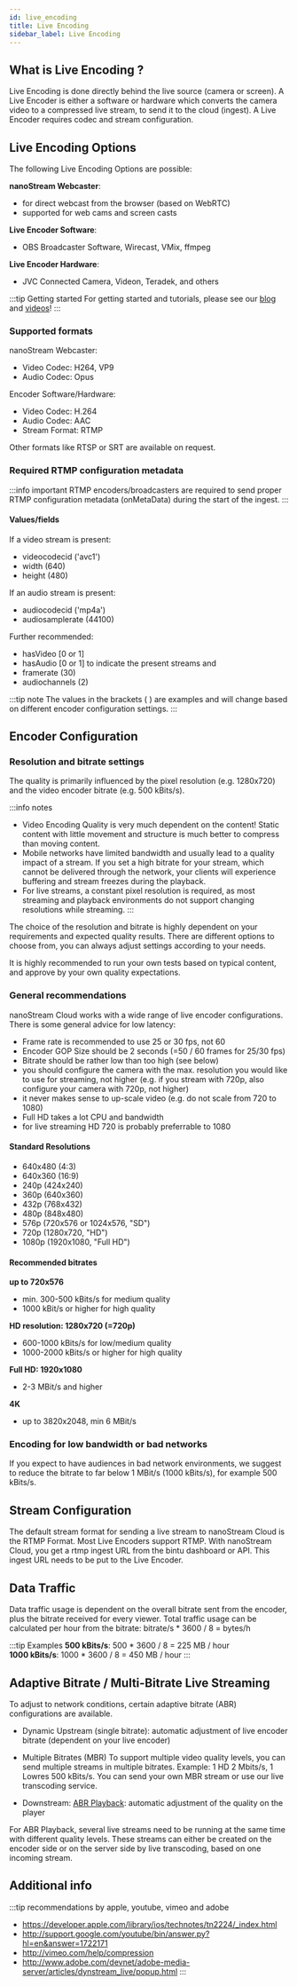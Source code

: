 ```yaml
---
id: live_encoding
title: Live Encoding
sidebar_label: Live Encoding
---
```


## What is Live Encoding ?

Live Encoding is done directly behind the live source (camera or screen).
A Live Encoder is either a software or hardware which converts the 
camera video to a compressed live stream, to send it to the cloud (ingest).
A Live Encoder requires codec and stream configuration. 

## Live Encoding Options

The following Live Encoding Options are possible:

**nanoStream Webcaster**:

-  for direct webcast from the browser (based on WebRTC)
-  supported for web cams and screen casts

**Live Encoder Software**:

- OBS Broadcaster Software, Wirecast, VMix, ffmpeg

**Live Encoder Hardware**:

- JVC Connected Camera, Videon, Teradek, and others


:::tip Getting started
For getting started and tutorials, please see our [blog](https://www.nanocosmos.de/blog/2020/01/how-to-use-obs-as-a-live-encoder-for-your-nanostream/) and [videos](https://www.nanocosmos.de/blog/videos)!
:::

### Supported formats

nanoStream Webcaster: 

- Video Codec: H264, VP9
- Audio Codec: Opus

Encoder Software/Hardware:

- Video Codec: H.264
- Audio Codec: AAC
- Stream Format: RTMP

Other formats like RTSP or SRT are available on request.

### Required RTMP configuration metadata

:::info important
RTMP encoders/broadcasters are required to send proper RTMP configuration metadata (onMetaData) during the start of the ingest. 
:::

#### Values/fields

If a video stream is present:

- videocodecid ('avc1')
- width (640)
- height (480) 

If an audio stream is present:

- audiocodecid ('mp4a')
- audiosamplerate (44100) 

Further recommended:

- hasVideo [0 or 1]
- hasAudio [0 or 1] to indicate the present streams and
- framerate (30)
- audiochannels (2)


:::tip note
The values in the brackets ( ) are examples and will change based on different encoder configuration settings.
:::

## Encoder Configuration

### Resolution and bitrate settings

The quality is primarily influenced by the pixel resolution (e.g. 1280x720)
and the video encoder bitrate (e.g. 500 kBits/s).

:::info notes
- Video Encoding Quality is very much dependent on the content! Static content with little movement and structure is much better to compress than moving content.
- Mobile networks have limited bandwidth and usually lead to a quality impact of a stream. If you set a high bitrate for your stream, which cannot be delivered through the network, your clients will experience buffering and stream freezes during the playback.
- For live streams, a constant pixel resolution is required, as most streaming and playback environments do not support changing resolutions while streaming.
:::

The choice of the resolution and bitrate is highly dependent on your requirements and expected quality results.
There are different options to choose from, you can always adjust settings according to your needs.

It is highly recommended to run your own tests based on typical content, and approve by your own quality expectations.


### General recommendations

nanoStream Cloud works with a wide range of live encoder configurations.
There is some general advice for low latency:

- Frame rate is recommended to use 25 or 30 fps, not 60
- Encoder GOP Size should be 2 seconds (=50 / 60 frames for 25/30 fps)
- Bitrate should be rather low than too high (see below)
- you should configure the camera with the max. resolution you would like to use for streaming, not higher (e.g. if you stream with 720p, also configure your camera with 720p, not higher)
- it never makes sense to up-scale video (e.g. do not scale from 720 to 1080)
- Full HD takes a lot CPU and bandwidth
- for live streaming HD 720 is probably preferrable to 1080

#### Standard Resolutions 

-  640x480 (4:3) 
-  640x360 (16:9)
-  240p (424x240)
-  360p (640x360)
-  432p (768x432)
-  480p (848x480)
-  576p (720x576 or 1024x576, "SD")
-  720p (1280x720, "HD")
-  1080p (1920x1080, "Full HD")

#### Recommended bitrates

**up to 720x576**

- min. 300-500 kBits/s for medium quality
- 1000 kBit/s or higher for high quality

**HD resolution: 1280x720 (=720p)**

- 600-1000 kBits/s for low/medium quality
- 1000-2000 kBits/s or higher for high quality

**Full HD: 1920x1080**

- 2-3 MBit/s and higher

**4K**

- up to 3820x2048, min 6 MBit/s


### Encoding for low bandwidth or bad networks

If you expect to have audiences in bad network environments, we suggest to reduce
the bitrate to far below 1 MBit/s (1000 kBits/s), for example 500 kBits/s.

## Stream Configuration

The default stream format for sending a live stream to nanoStream Cloud
is the RTMP Format.
Most Live Encoders support RTMP.
With nanoStream Cloud, you get a rtmp ingest URL from the bintu dashboard or API.
This ingest URL needs to be put to the Live Encoder.

## Data Traffic

Data traffic usage is dependent on the overall bitrate sent from the encoder, plus the bitrate received for every viewer.
Total traffic usage can be calculated per hour from the bitrate:
bitrate/s * 3600 / 8 =  bytes/h

:::tip Examples
**500 kBits/s**:
500 \* 3600 / 8 = 225 MB / hour <br/>
**1000 kBits/s**:
1000 \* 3600 / 8 = 450 MB / hour
:::

## Adaptive Bitrate / Multi-Bitrate Live Streaming

To adjust to network conditions, certain adaptive bitrate (ABR) configurations are available.

- Dynamic Upstream (single bitrate): automatic adjustment of live encoder bitrate (dependent on your live encoder)

- Multiple Bitrates (MBR)
  To support multiple video quality levels, you can send multiple streams in multiple bitrates. Example: 1 HD 2 Mbits/s, 1 Lowres 500 kBits/s. You can send your own MBR stream or use our live transcoding service.

- Downstream: [ABR Playback](../nanoplayer/nanoplayer_feature_stream_switching): automatic adjustment of the quality on the player

For ABR Playback, several live streams need to be running at the same time with different quality levels. These streams can either be created on the encoder side or on the server side by live transcoding, based on one incoming stream.

## Additional info

:::tip recommendations by apple, youtube, vimeo and adobe
- https://developer.apple.com/library/ios/technotes/tn2224/_index.html
- http://support.google.com/youtube/bin/answer.py?hl=en&answer=1722171
- http://vimeo.com/help/compression
- http://www.adobe.com/devnet/adobe-media-server/articles/dynstream_live/popup.html
:::